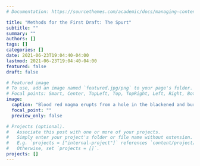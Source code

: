 ```yaml
---
# Documentation: https://sourcethemes.com/academic/docs/managing-content/

title: "Methods for the First Draft: The Spurt"
subtitle: ""
summary: ""
authors: []
tags: []
categories: []
date: 2021-06-23T19:04:40-04:00
lastmod: 2021-06-23T19:04:40-04:00
featured: false
draft: false

# Featured image
# To use, add an image named `featured.jpg/png` to your page's folder.
# Focal points: Smart, Center, TopLeft, Top, TopRight, Left, Right, BottomLeft, Bottom, BottomRight.
image:
  caption: "Blood red magma erupts from a hole in the blackened and burnt ground. Image by [WikiImages](https://pixabay.com/users/wikiimages-1897/?utm_source=link-attribution&amp;utm_medium=referral&amp;utm_campaign=image&amp;utm_content=67574) from [Pixabay](https://pixabay.com/?utm_source=link-attribution&amp;utm_medium=referral&amp;utm_campaign=image&amp;utm_content=67574)"
  focal_point: ""
  preview_only: false

# Projects (optional).
#   Associate this post with one or more of your projects.
#   Simply enter your project's folder or file name without extension.
#   E.g. `projects = ["internal-project"]` references `content/project/deep-learning/index.md`.
#   Otherwise, set `projects = []`.
projects: []
---
```

